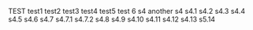 TEST
test1
test2
test3
test4
test5
test 6
s4 another s4
s4.1
s4.2
s4.3
s4.4
s4.5
s4.6
s4.7
s4.7.1
s4.7.2
s4.8
s4.9
s4.10
s4.11
s4.12
s4.13
s5.14